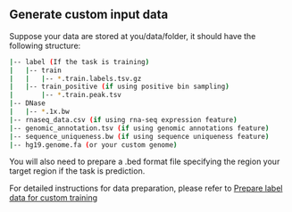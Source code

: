 ## Generate custom input data 

Suppose your data are stored at you/data/folder, it should have the following structure:

```bash
|-- label (If the task is training)
|   |-- train
|   |   |-- *.train.labels.tsv.gz
|   |-- train_positive (if using positive bin sampling)
|       |-- *.train.peak.tsv
|-- DNase
|   |-- *.1x.bw
|-- rnaseq_data.csv (if using rna-seq expression feature)
|-- genomic_annotation.tsv (if using genomic annotations feature)
|-- sequence_uniqueness.bw (if using sequence uniqueness feature)
|-- hg19.genome.fa (or your custom genome)
```

You will also need to prepare a .bed format file specifying the region your target region if the task is prediction.

For detailed instructions for data preparation, please refer to [Prepare label data for custom training](../README.md#Prepare-1)